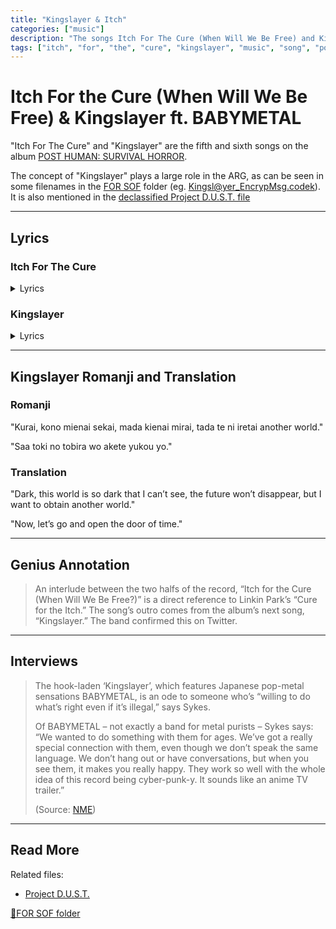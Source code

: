 ```yaml
---
title: "Kingslayer & Itch"
categories: ["music"]
description: "The songs Itch For The Cure (When Will We Be Free) and Kingslayer from the album POST HUMAN: SURVIVAL HORROR."
tags: ["itch", "for", "the", "cure", "kingslayer", "music", "song", "post", "human", "survival", "horror"]
---
```

# Itch For the Cure (When Will We Be Free) & Kingslayer ft. BABYMETAL

"Itch For The Cure" and "Kingslayer" are the fifth and sixth songs on the album [POST HUMAN: SURVIVAL HORROR](ph-survival-horror).

The concept of "Kingslayer" plays a large role in the ARG, as can be seen in some filenames in the [FOR SOF](../files/for-sof) folder
(eg. [Kingsl@yer_EncrypMsg.codek](../files/kingslayercodec.md)).
It is also mentioned in the [declassified Project D.U.S.T. file](../files/project_dust.md)

***

## Lyrics

### Itch For The Cure

<details class="lyrics">
    <summary>Lyrics</summary>

I know why you're here, you're fed up of the fear/
Sick of the fantasy world they've built, so you never see clear/
Something is coming unplugged (Coming unplugged)/
There's a glitch in your trust/
You got an itch for the cure, but you're scared to walk out the door/
I'm here to tell you there's a universe that lives without law/
Something is coming unplugged (Unplugged)/
'Cause you keep asking yourself/

When will we be free?/

I wanna be a kingslayer (When will we be free?)/
Something is coming unplugged (When will we be free?)/
There's a glitch in your trust.

(Source: Genius Lyrics)

</details>

### Kingslayer

<details class="lyrics">
    <summary>Lyrics</summary>

hi, are you looking for the other side?/
feel like nothing ever seems quite right?/
are you circling the drain pipe,/
getting off on pain like/
you’re corrupted?/
i need to know where your loyalties lie/
tell me are you gonna bark or bite?/ 
do you really want to twist the knife/
in the belly of the monster?/
get the fuck up/ 
wake the fuck up/
wipe the system 
and back the fuck up./ 
you’re a puppet/
when they cut your strings off/
don’t come crawling back./
(you're on your own)/

kingslayer, destroying castles in the sky/
kingslayer, forevermore the apple of my eye/
i’d sacrifice my life to find you/
angel of the blade/
kingslayer, come and collect us from the night/

暗い (Cry)/ 
 この見えない世界/
 まだ消えない未来/
 ただ手に入れたい/
another world/

system failure/ 
life is encrypted/ 
you are modified/
like a virus in a lullaby/ 
artificial ‘til the day you die silly programme/
you’re corrupted!/
 
さあ 時の/
扉を開けて/
行こうよ/

kingslayer, destroying castles in the sky/
kingslayer, i’ll fight for you until i die/
kingslayer, destroying castles in the sky/
kingslayer, forevermore the apple of my eye/
i’d sacrifice it all to guide you/
never have to battle alone/
kingslayer, come and collect us from the night/

this is your wake up call/
we’re going down the rabbit hole/
are you ready?/
i can’t feel you./
is this what you want?/
this is what you’ll fucking get./

(Source: Kingslayer lyric video description.)

</details>

***

## Kingslayer Romanji and Translation

### Romanji

"Kurai, kono mienai sekai,
mada kienai mirai,
tada te ni iretai another world."

"Saa toki no tobira wo akete yukou yo."

### Translation

"Dark, this world is so dark that I can’t see,
the future won’t disappear,
but I want to obtain another world."

"Now, let’s go and open the door of time."

***

## Genius Annotation

> An interlude between the two halfs of the record, 
“Itch for the Cure (When Will We Be Free?)” is a direct 
reference to Linkin Park’s “Cure for the Itch.” The song’s 
outro comes from the album’s next song, “Kingslayer.” 
The band confirmed this on Twitter.

***

## Interviews

> The hook-laden ‘Kingslayer’, which features Japanese pop-metal sensations BABYMETAL, 
is an ode to someone who’s “willing to do what’s right even if it’s illegal,” says Sykes.
>
> Of BABYMETAL – not exactly a band for metal purists – Sykes says: “We wanted to do 
something with them for ages. We’ve got a really special connection with them, even 
though we don’t speak the same language. We don’t hang out or have conversations, but 
when you see them, it makes you really happy. They work so well with the whole idea of 
this record being cyber-punk-y. It sounds like an anime TV trailer.” 
>
> (Source: [NME](https://www.nme.com/big-reads/bring-me-the-horizon-cover-interview-2020-post-human-survival-horror-2804768))

***

## Read More

Related files:

- [Project D.U.S.T.](../files/project_dust.md)

[📁FOR SOF folder](../files/for-sof.md)